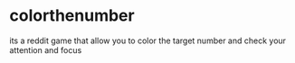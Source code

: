 # colorthenumber
its a reddit game that allow you to color the target number and check your attention and focus 
